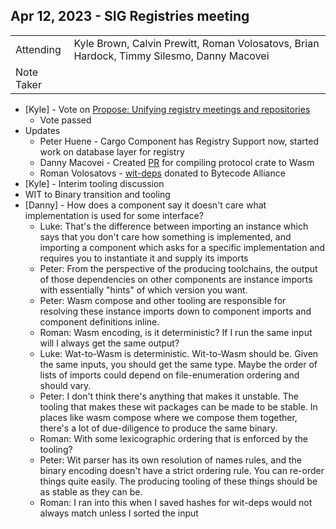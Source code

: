 ## Apr 12, 2023 - SIG Registries meeting

|          |      | 
| -------- | -------- |
| Attending  | Kyle Brown, Calvin Prewitt, Roman Volosatovs, Brian Hardock, Timmy Silesmo, Danny Macovei
| Note Taker | 

* [Kyle] - Vote on [Propose: Unifying registry meetings and repositories](https://github.com/bytecodealliance/SIG-Registries/discussions/49)
    * Vote passed
* Updates
    * Peter Huene - Cargo Component has Registry Support now, started work on database layer for registry
    * Danny Macovei - Created [PR](https://github.com/bytecodealliance/registry/pull/93) for compiling protocol crate to Wasm
    * Roman Volosatovs - [wit-deps](https://github.com/bytecodealliance/wit-deps) donated to Bytecode Alliance
* [Kyle] - Interim tooling discussion
* WIT to Binary transition and tooling
* [Danny] - How does a component say it doesn't care what implementation is used for some interface?
    * Luke: That's the difference between importing an instance which says that you don't care how something is implemented, and importing a component which asks for a specific implementation and requires you to instantiate it and supply its imports
    * Peter: From the perspective of the producing toolchains, the output of those dependencies on other components are instance imports with essentially "hints" of which version you want.
    * Peter: Wasm compose and other tooling are responsible for resolving these instance imports down to component imports and component definitions inline.
    * Roman: Wasm encoding, is it deterministic? If I run the same input will I always get the same output?
    * Luke: Wat-to-Wasm is deterministic. Wit-to-Wasm should be. Given the same inputs, you should get the same type. Maybe the order of lists of imports could depend on file-enumeration ordering and should vary.
    * Peter: I don't think there's anything that makes it unstable. The tooling that makes these wit packages can be made to be stable. In places like wasm compose where we compose them together, there's a lot of due-diligence to produce the same binary.
    * Roman: With some lexicographic ordering that is enforced by the tooling?
    * Peter: Wit parser has its own resolution of names rules, and the binary encoding doesn't have a strict ordering rule. You can re-order things quite easily. The producing tooling of these things should be as stable as they can be.
    * Roman: I ran into this when I saved hashes for wit-deps would not always match unless I sorted the input
